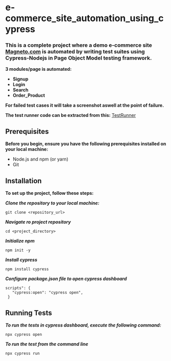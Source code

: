 # e-commerce_site_automation_using_cypress
### This is a complete project where a demo e-commerce site [Magneto.com](https://magento.softwaretestingboard.com/) is automated by writing test suites using Cypress-Nodejs in Page Object Model testing framework.
**3 modules/page is automated:**
- **Signup** </br>
- **Login** </br>
- **Search** </br>
- **Order_Product** </br>

**For failed test cases it will take a screenshot aswell at the point of failure.** </br>

**The test runner code can be extracted from this:**
[TestRunner](https://github.com/tanvirmitul/e-commerce_site_automation_using_cypress/blob/main/cypress/e2e/test_runner/test_runner.cy.js)</br>

## Prerequisites
**Before you begin, ensure you have the following prerequisites installed on your local machine:**
- Node.js and npm (or yarn)
- Git
## Installation
**To set up the project, follow these steps:**

***Clone the repository to your local machine:***
 ```
 git clone <repository_url> 
 ```
***Navigate ro project repository***
 ```
cd <project_directory>
 ```
***Initialize npm***
 ```
 npm init -y
 ```
***Install cypress***
 ```
 npm install cypress
 ```
***Configure package.json file to open cypress dashboard***
 ```
 scripts": {
    "cypress:open": "cypress open",
  }
 ```
## Running Tests
***To run the tests in cypress dashboard, execute the following command:***
 ```
 npx cypress open
 ```
***To run the test from the command line***
 ```
 npx cypress run
 ```
